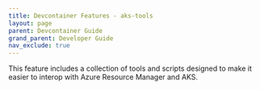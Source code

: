 ```yaml
---
title: Devcontainer Features - aks-tools
layout: page
parent: Devcontainer Guide
grand_parent: Developer Guide
nav_exclude: true
---
```


This feature includes a collection of tools and scripts designed to make it easier to interop with Azure Resource Manager and AKS.